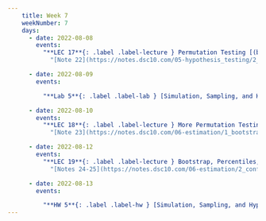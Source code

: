 ```yaml
---
    title: Week 7
    weekNumber: 7
    days:
      - date: 2022-08-08
        events:
          "**LEC 17**{: .label .label-lecture } Permutation Testing [(blank)](http://datahub.ucsd.edu/user-redirect/git-sync?repo=https://github.com/dsc-courses/dsc10-2022-su&subPath=lectures/lec17/lec17-live.ipynb) [(complete)](http://datahub.ucsd.edu/user-redirect/git-sync?repo=https://github.com/dsc-courses/dsc10-2022-su&subPath=lectures/lec17/lec17-live.ipynb)":
            "[Note 22](https://notes.dsc10.com/05-hypothesis_testing/2_permutation_tests.html)"

      - date: 2022-08-09
        events:

          "**Lab 5**{: .label .label-lab } [Simulation, Sampling, and Hypothesis Testing](http://datahub.ucsd.edu/user-redirect/git-sync?repo=https://github.com/dsc-courses/dsc10-2022-su&subPath=labs/lab5/lab5.ipynb)":

      - date: 2022-08-10
        events:
          "**LEC 18**{: .label .label-lecture } More Permutation Testing, Causality, and Bootstrapping [(blank)](http://datahub.ucsd.edu/user-redirect/git-sync?repo=https://github.com/dsc-courses/dsc10-2022-su&subPath=lectures/lec18/lec18-live.ipynb) [(complete)](http://datahub.ucsd.edu/user-redirect/git-sync?repo=https://github.com/dsc-courses/dsc10-2022-su&subPath=lectures/lec18/lec18.ipynb)":
            "[Note 23](https://notes.dsc10.com/06-estimation/1_bootstrap.html)"

      - date: 2022-08-12
        events:
          "**LEC 19**{: .label .label-lecture } Bootstrap, Percentiles, and Confidence Intervals [(blank)](http://datahub.ucsd.edu/user-redirect/git-sync?repo=https://github.com/dsc-courses/dsc10-2022-su&subPath=lectures/lec19/lec19-live.ipynb) [(complete)](http://datahub.ucsd.edu/user-redirect/git-sync?repo=https://github.com/dsc-courses/dsc10-2022-su&subPath=lectures/lec19/lec19.ipynb)":
            "[Notes 24-25](https://notes.dsc10.com/06-estimation/2_confidence_intervals.html)"

      - date: 2022-08-13
        events:

          "**HW 5**{: .label .label-hw } [Simulation, Sampling, and Hypothesis Testing](http://datahub.ucsd.edu/user-redirect/git-sync?repo=https://github.com/dsc-courses/dsc10-2022-su&subPath=homeworks/hw5/hw5.ipynb)":
---
```

